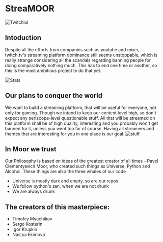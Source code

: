 # StreaMOOR
![Twitchlul](https://raw.githubusercontent.com/Mita57/learning_stuff_myself/master/Java/Coolthing/src/twitchded.png)

## Intoduction

Despite all the efforts from companies such as youtube and mixer, twitch.tv's streaming platform dominance still seems unstoppable, which is really strange considering all the scandals regarding banning people for doing comparatively nothing much. 
This has to end one time or another, so this is the most ambitious project to do that yet. 

![Stats](https://cdn.neow.in/news/images/uploaded/2018/10/1540496625_1_b305kffnjopv0fx1e8hqsq.jpg)

## Our plans to conquer the world

We want to build a streaming platform, that will be useful for everyone, not only for gaming.
Though we intend to keep our content level high, so don't expect any periscope-level questionable stuff.
All that will be streamed on this platform shall be of high quality, interesting and you probably won't get banned for it, unless you went too far of course. Having all streamers and themes that are interesting for you in one place is our goal.
![stuff](https://raw.githubusercontent.com/Mita57/learning_stuff_myself/master/Java/Coolthing/src/thingsToDo.jpg)

## In Moor we trust
Our Philosophy is based on ideas of the greatest creator of all times - Pavel Clementyevich Moor, who created such things as Universe, Python and Alcohol. These things are also the three whales of our code 
   * Universe is mostly dark and empty, so are our repos</li>
   * We follow python's zen, when we are not drunk</li>
   * We are always drunk</li>
   
   
## The creators of this masterpiece:
* Timofey Myachikov
* Sergo Kosterin
* Igor Krupkin
* Nastya Ekimova
